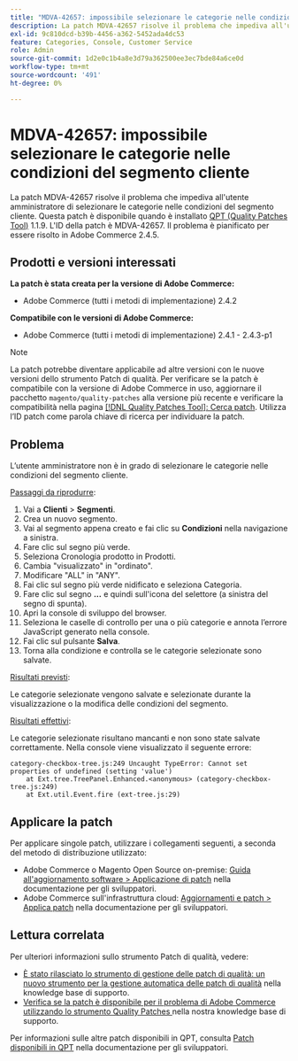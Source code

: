 ```yaml
---
title: "MDVA-42657: impossibile selezionare le categorie nelle condizioni del segmento del cliente"
description: La patch MDVA-42657 risolve il problema che impediva all'utente amministratore di selezionare le categorie nelle condizioni del segmento cliente. Questa patch è disponibile quando è installato [Quality Patches Tool (QPT)](/help/announcements/adobe-commerce-announcements/magento-quality-patches-released-new-tool-to-self-serve-quality-patches.md) 1.1.9. L'ID della patch è MDVA-42657. Il problema è pianificato per essere risolto in Adobe Commerce 2.4.5.
exl-id: 9c810dcd-b39b-4456-a362-5452ada4dc53
feature: Categories, Console, Customer Service
role: Admin
source-git-commit: 1d2e0c1b4a8e3d79a362500ee3ec7bde84a6ce0d
workflow-type: tm+mt
source-wordcount: '491'
ht-degree: 0%

---
```


# MDVA-42657: impossibile selezionare le categorie nelle condizioni del segmento cliente

La patch MDVA-42657 risolve il problema che impediva all&#39;utente amministratore di selezionare le categorie nelle condizioni del segmento cliente. Questa patch è disponibile quando è installato [QPT (Quality Patches Tool)](/help/announcements/adobe-commerce-announcements/magento-quality-patches-released-new-tool-to-self-serve-quality-patches.md) 1.1.9. L&#39;ID della patch è MDVA-42657. Il problema è pianificato per essere risolto in Adobe Commerce 2.4.5.

## Prodotti e versioni interessati

**La patch è stata creata per la versione di Adobe Commerce:**

* Adobe Commerce (tutti i metodi di implementazione) 2.4.2

**Compatibile con le versioni di Adobe Commerce:**

* Adobe Commerce (tutti i metodi di implementazione) 2.4.1 - 2.4.3-p1

>[!NOTE]
>
>La patch potrebbe diventare applicabile ad altre versioni con le nuove versioni dello strumento Patch di qualità. Per verificare se la patch è compatibile con la versione di Adobe Commerce in uso, aggiornare il pacchetto `magento/quality-patches` alla versione più recente e verificare la compatibilità nella pagina [[!DNL Quality Patches Tool]: Cerca patch](https://devdocs.magento.com/quality-patches/tool.html#patch-grid). Utilizza l’ID patch come parola chiave di ricerca per individuare la patch.

## Problema

L’utente amministratore non è in grado di selezionare le categorie nelle condizioni del segmento cliente.

<u>Passaggi da riprodurre</u>:

1. Vai a **Clienti** > **Segmenti**.
1. Crea un nuovo segmento.
1. Vai al segmento appena creato e fai clic su **Condizioni** nella navigazione a sinistra.
1. Fare clic sul segno più verde.
1. Seleziona Cronologia prodotto in Prodotti.
1. Cambia &quot;visualizzato&quot; in &quot;ordinato&quot;.
1. Modificare &quot;ALL&quot; in &quot;ANY&quot;.
1. Fai clic sul segno più verde nidificato e seleziona Categoria.
1. Fare clic sul segno **...** e quindi sull&#39;icona del selettore (a sinistra del segno di spunta).
1. Apri la console di sviluppo del browser.
1. Seleziona le caselle di controllo per una o più categorie e annota l’errore JavaScript generato nella console.
1. Fai clic sul pulsante **Salva**.
1. Torna alla condizione e controlla se le categorie selezionate sono salvate.

<u>Risultati previsti</u>:

Le categorie selezionate vengono salvate e selezionate durante la visualizzazione o la modifica delle condizioni del segmento.

<u>Risultati effettivi</u>:

Le categorie selezionate risultano mancanti e non sono state salvate correttamente. Nella console viene visualizzato il seguente errore:

```
category-checkbox-tree.js:249 Uncaught TypeError: Cannot set properties of undefined (setting 'value')
    at Ext.tree.TreePanel.Enhanced.<anonymous> (category-checkbox-tree.js:249)
    at Ext.util.Event.fire (ext-tree.js:29)
```

## Applicare la patch

Per applicare singole patch, utilizzare i collegamenti seguenti, a seconda del metodo di distribuzione utilizzato:

* Adobe Commerce o Magento Open Source on-premise: [Guida all&#39;aggiornamento software > Applicazione di patch](https://devdocs.magento.com/guides/v2.4/comp-mgr/patching/mqp.html) nella documentazione per gli sviluppatori.
* Adobe Commerce sull&#39;infrastruttura cloud: [Aggiornamenti e patch > Applica patch](https://devdocs.magento.com/cloud/project/project-patch.html) nella documentazione per gli sviluppatori.

## Lettura correlata

Per ulteriori informazioni sullo strumento Patch di qualità, vedere:

* [È stato rilasciato lo strumento di gestione delle patch di qualità: un nuovo strumento per la gestione automatica delle patch di qualità](/help/announcements/adobe-commerce-announcements/magento-quality-patches-released-new-tool-to-self-serve-quality-patches.md) nella knowledge base di supporto.
* [Verifica se la patch è disponibile per il problema di Adobe Commerce utilizzando lo strumento Quality Patches ](/help/support-tools/patches-available-in-qpt-tool/check-patch-for-magento-issue-with-magento-quality-patches.md) nella nostra knowledge base di supporto.

Per informazioni sulle altre patch disponibili in QPT, consulta [Patch disponibili in QPT](https://devdocs.magento.com/quality-patches/tool.html#patch-grid) nella documentazione per gli sviluppatori.
